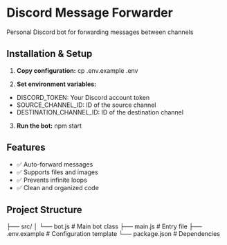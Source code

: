 # Discord Message Forwarder

Personal Discord bot for forwarding messages between channels

## Installation & Setup

1. **Copy configuration:**
 cp .env.example .env

2. **Set environment variables:**
- DISCORD_TOKEN: Your Discord account token
- SOURCE_CHANNEL_ID: ID of the source channel
- DESTINATION_CHANNEL_ID: ID of the destination channel

3. **Run the bot:**
    npm start

## Features

- ✅ Auto-forward messages
- ✅ Supports files and images
- ✅ Prevents infinite loops
- ✅ Clean and organized code

## Project Structure

├── src/
│   └── bot.js          # Main bot class
├── main.js             # Entry file
├── .env.example        # Configuration template
└── package.json        # Dependencies
